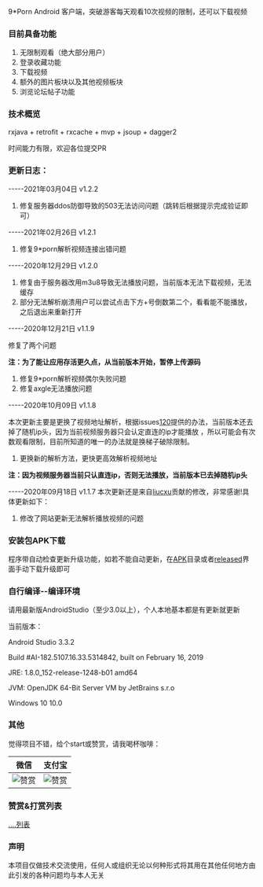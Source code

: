 
9*Porn Android 客户端，突破游客每天观看10次视频的限制，还可以下载视频

### 目前具备功能
1. 无限制观看（绝大部分用户）
2. 登录收藏功能
3. 下载视频
4. 额外的图片板块以及其他视频板块
5. 浏览论坛帖子功能

### 技术概览
rxjava + retrofit + rxcache + mvp + jsoup + dagger2

时间能力有限，欢迎各位提交PR

### 更新日志：

-----2021年03月04日 v1.2.2

1. 修复服务器ddos防御导致的503无法访问问题（跳转后根据提示完成验证即可）

-----2021年02月26日 v1.2.1

1. 修复9*porn解析视频连接出错问题


-----2020年12月29日 v1.2.0

1. 修复由于服务器改用m3u8导致无法播放问题，当前版本无法下载视频，无法缓存
2. 部分无法解析崩溃用户可以尝试点击下方+号倒数第二个，看看能不能播放，之后退出来重新打开


-----2020年12月21日 v1.1.9

修复了两个问题

**注：为了能让应用存活更久点，从当前版本开始，暂停上传源码**

1. 修复9*porn解析视频偶尔失败问题
1. 修复axgle无法播放问题

-----2020年10月09日 v1.1.8

本次更新主要是更换了视频地址解析，根据issues[120](https://github.com/techGay/v9porn/issues/210)提供的办法，当前版本还去掉了随机ip头，因为当前视频服务器只会认定直连的ip才能播放
，所以可能会有次数观看限制，目前所知道的唯一的办法就是换梯子破除限制。

1.  更换新的解析方法，更快更高效解析视频地址

**注：因为视频服务器当前只认直连ip，否则无法播放，当前版本已去掉随机ip头**

-----2020年09月18日 v1.1.7
本次更新还是来自[liucxu](https://github.com/liucxu)贡献的修改，非常感谢!具体更新如下：

1. 修改了网站更新无法解析播放视频的问题


### 安装包APK下载

程序带自动检查更新升级功能，如若不能自动更新，在[APK](https://github.com/techGay/v9porn/tree/master/apk)目录或者[released](https://github.com/techGay/v9porn/releases)界面手动下载升级即可

### 自行编译--编译环境

请用最新版AndroidStudio（至少3.0以上），个人本地基本都是有更新就更新

当前版本：

Android Studio 3.3.2

Build #AI-182.5107.16.33.5314842, built on February 16, 2019

JRE: 1.8.0_152-release-1248-b01 amd64

JVM: OpenJDK 64-Bit Server VM by JetBrains s.r.o

Windows 10 10.0

### 其他
觉得项目不错，给个start或赞赏，请我喝杯咖啡：

 微信 | 支付宝 
 ------------- | -------------
 ![赞赏](https://github.com/techGay/v9porn/blob/master/img/mm_reward_qrcode_1547141812376.png) | ![赞赏](https://github.com/techGay/v9porn/blob/master/img/alipay1547141972480.jpg) 

### 赞赏&打赏列表

[....列表](https://github.com/techGay/v9porn/blob/master/REWARD.md)

### 声明
本项目仅做技术交流使用，任何人或组织无论以何种形式将其用在其他任何地方由此引发的各种问题均与本人无关
